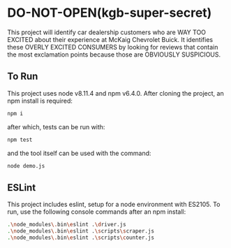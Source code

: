 # DO-NOT-OPEN(kgb-super-secret)

This project will identify car dealership customers who are WAY TOO EXCITED about their experience at McKaig Chevrolet Buick.  It identifies these OVERLY EXCITED CONSUMERS by looking for reviews that contain the most exclamation points because those are OBVIOUSLY SUSPICIOUS.

## To Run

This project uses node v8.11.4 and npm v6.4.0.  After cloning the project, an npm install is required:

```bash
npm i
```

after which, tests can be run with:

```bash
npm test
```

and the tool itself can be used with the command:

```bash
node demo.js
```

## ESLint

This project includes eslint, setup for a node environment with ES2105.  To run, use the following console commands after an npm install:

```bash
.\node_modules\.bin\eslint .\driver.js
.\node_modules\.bin\eslint .\scripts\scraper.js
.\node_modules\.bin\eslint .\scripts\counter.js
```